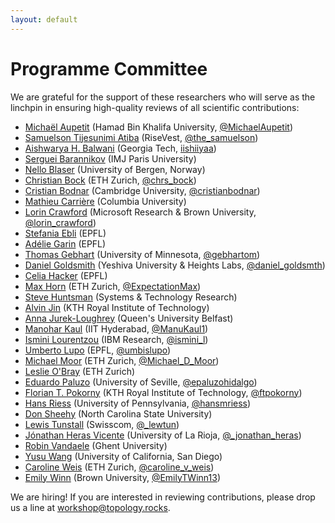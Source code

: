 ```yaml
---
layout: default
---
```


# Programme Committee

We are grateful for the support of these researchers who will serve as the
linchpin in ensuring high-quality reviews of all scientific contributions:

- [Michaël Aupetit](https://www.hbku.edu.qa/en/staff/dr-micha%C3%ABl-aupetit) (Hamad Bin Khalifa University, [@MichaelAupetit](https://twitter.com/michaelaupetit))
- [Samuelson Tijesunimi Atiba](https://medium.com/@the_samuelson) (RiseVest, [@the_samuelson](https://twitter.com/the_samuelson))
- [Aishwarya H. Balwani](https://aishwaryahb.github.io) (Georgia Tech, [iishiiyaa](https://twitter.com/iishiiyaa))
- [Serguei Barannikov](https://webusers.imj-prg.fr/serguei.barannikov) (IMJ Paris University)
- [Nello Blaser](https://folk.uib.no/nbl003/index.html) (University of Bergen, Norway)
- [Christian Bock](https://christian.bock.ml) (ETH Zurich, [@chrs_bock](https://twitter.com/chrs_bock))
- [Cristian Bodnar](https://crisbodnar.github.io) (Cambridge University, [@cristianbodnar](https://twitter.com/cristianbodnar))
- [Mathieu Carrière](https://mathieucarriere.github.io/website) (Columbia University)
- [Lorin Crawford](https://vivo.brown.edu/display/lcrawfo1) (Microsoft Research & Brown University, [@lorin_crawford](https://twitter.com/lorin_crawford))
- [Stefania Ebli](https://people.epfl.ch/stefania.ebli?lang=en) (EPFL)
- [Adélie Garin](https://www.epfl.ch/labs/hessbellwald-lab/members/adelie-garin) (EPFL)
- [Thomas Gebhart](https://www.gebhartom.com) (University of Minnesota, [@gebhartom](https://twitter.com/gebhartom))
- [Daniel Goldsmith](https://www.danielgoldsmith.net) (Yeshiva University & Heights Labs, [@daniel_goldsmth](https://twitter.com/daniel_goldsmth))
- [Celia Hacker](https://people.epfl.ch/celia.hacker?lang=en) (EPFL)
- [Max Horn](https://expectationmax.github.io) (ETH Zurich, [@ExpectationMax](https://twitter.com/ExpectationMax))
- [Steve Huntsman](https://scholar.google.com/citations?user=MubPycgAAAAJ) (Systems & Technology Research)
- [Alvin Jin](https://sites.google.com/view/alvinjin) (KTH Royal Institute of Technology)
- [Anna Jurek-Loughrey](https://pure.qub.ac.uk/en/persons/anna-jurek-loughrey) (Queen's University Belfast)
- [Manohar Kaul](https://iith.ac.in/~mkaul) (IIT Hyderabad, [@ManuKaul1](https://twitter.com/ManuKaul1))
- [Ismini Lourentzou](https://isminoula.github.io) (IBM Research, [@ismini_l](https://twitter.com/ismini_l))
- [Umberto Lupo](https://github.com/ulupo) (EPFL, [@umbislupo](https://twitter.com/umbislupo))
- [Michael Moor](https://www.michaelmoor.ml/) (ETH Zurich, [@Michael_D_Moor](https://twitter.com/Michael_D_Moor))
- [Leslie O'Bray](https://bsse.ethz.ch/mlcb/people/person-detail.MjMzMjk1.TGlzdC83NjcsLTEyNjQ4MzU1MTY=.html) (ETH Zurich)
- [Eduardo Paluzo](https://personal.us.es/epaluzo/index.html) (University of Seville, [@epaluzohidalgo](https://twitter.com/epaluzohidalgo))
- [Florian T. Pokorny](http://www.csc.kth.se/~fpokorny) (KTH Royal Institute of Technology, [@ftpokorny](https://twitter.com/ftpokorny))
- [Hans Riess](https://hans-riess.github.io) (University of Pennsylvania, [@hansmriess](https://twitter.com/hansmriess))
- [Don Sheehy](http://donsheehy.net) (North Carolina State University)
- [Lewis Tunstall](https://lewtun.github.io/blog) (Swisscom, [@\_lewtun](https://twitter.com/_lewtun))
- [Jónathan Heras Vicente](https://www.unirioja.es/cu/joheras) (University of La Rioja, [@\_jonathan_heras](https://twitter.com/_jonathan_heras))
- [Robin Vandaele](https://users.ugent.be/~rvdaele) (Ghent University) 
- [Yusu Wang](http://yusu.belkin-wang.org) (University of California, San Diego)
- [Caroline Weis](https://weis.ml) (ETH Zurich, [@caroline_v_weis](https://twitter.com/caroline_v_weis))
- [Emily Winn](http://emilytwinn.com) (Brown University, [@EmilyTWinn13](https://twitter.com/EmilyTWinn13))

We are hiring! If you are interested in reviewing contributions, please
drop us a line at [workshop@topology.rocks](mailto:workshop@topology.rocks).
